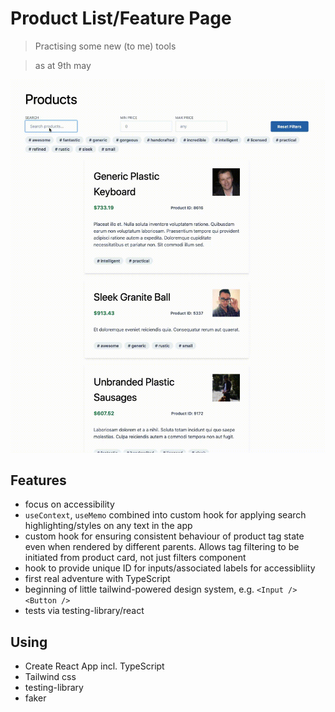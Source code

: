 # Product List/Feature Page

> Practising some new (to me) tools

> as at 9th may

![](github-assets/recording9thmay.gif)

## Features

- focus on accessibility
- `useContext`, `useMemo` combined into custom hook for applying search highlighting/styles on any text in the app
- custom hook for ensuring consistent behaviour of product tag state even when rendered by different parents. Allows tag filtering to be initiated from product card, not just filters component
- hook to provide unique ID for inputs/associated labels for accessibliity
- first real adventure with TypeScript
- beginning of little tailwind-powered design system, e.g. `<Input />` `<Button />`
- tests via testing-library/react

## Using

- Create React App incl. TypeScript
- Tailwind css
- testing-library
- faker
